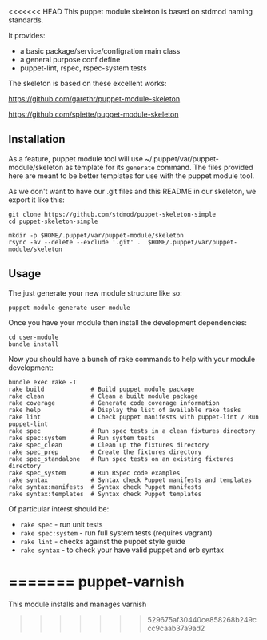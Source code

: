 <<<<<<< HEAD
This puppet module skeleton is based on stdmod naming standards.

It provides:
 - a basic package/service/configration main class
 - a general purpose conf define
 - puppet-lint, rspec, rspec-system tests

The skeleton is based on these excellent works:

https://github.com/garethr/puppet-module-skeleton

https://github.com/spiette/puppet-module-skeleton


## Installation

As a feature, puppet module tool will use ~/.puppet/var/puppet-module/skeleton
as template for its `generate` command. The files provided here are
meant to be better templates for use with the puppet module tool.

As we don't want to have our .git files and this README in our skeleton, we export it like this:

    git clone https://github.com/stdmod/puppet-skeleton-simple
    cd puppet-skeleton-simple

    mkdir -p $HOME/.puppet/var/puppet-module/skeleton
    rsync -av --delete --exclude '.git' .  $HOME/.puppet/var/puppet-module/skeleton

## Usage

The just generate your new module structure like so:

    puppet module generate user-module

Once you have your module then install the development dependencies:

    cd user-module
    bundle install

Now you should have a bunch of rake commands to help with your module
development:

    bundle exec rake -T
    rake build             # Build puppet module package
    rake clean             # Clean a built module package
    rake coverage          # Generate code coverage information
    rake help              # Display the list of available rake tasks
    rake lint              # Check puppet manifests with puppet-lint / Run puppet-lint
    rake spec              # Run spec tests in a clean fixtures directory
    rake spec:system       # Run system tests
    rake spec_clean        # Clean up the fixtures directory
    rake spec_prep         # Create the fixtures directory
    rake spec_standalone   # Run spec tests on an existing fixtures directory
    rake spec_system       # Run RSpec code examples
    rake syntax            # Syntax check Puppet manifests and templates
    rake syntax:manifests  # Syntax check Puppet manifests
    rake syntax:templates  # Syntax check Puppet templates

Of particular interst should be:

* `rake spec` - run unit tests
* `rake spec:system` - run full system tests (requires vagrant)
* `rake lint` - checks against the puppet style guide
* `rake syntax` - to check your have valid puppet and erb syntax

=======
puppet-varnish
==============

This module installs and manages varnish
>>>>>>> 529675af30440ce858268b249ccc9caab37a9ad2
